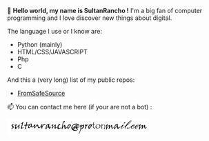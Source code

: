 👋 **Hello world, my name is SultanRancho !** I'm a big fan of computer programming and I love discover new things about digital.

The language I use or I know are:
- Python (mainly)
- HTML/CSS/JAVASCRIPT
- Php
- C

And this a (very long) list of my public repos: 
- [FromSafeSource](https://github.com/SultanRancho/FromSafeSource)

📫 You can contact me here (if your are not a bot) :

![This is an image](https://raw.githubusercontent.com/SultanRancho/SultanRancho/main/mail.png)
